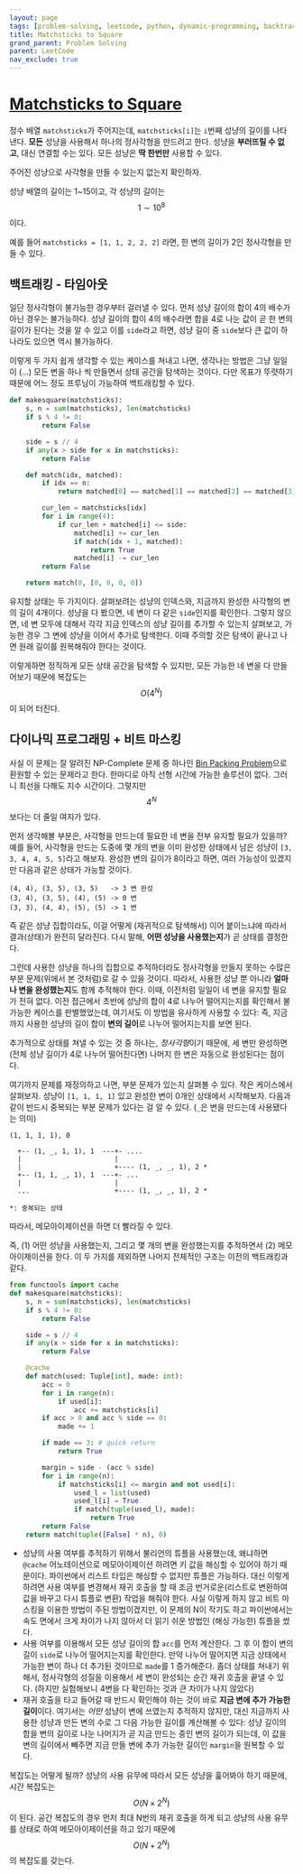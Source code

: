 ```yaml
---
layout: page
tags: [problem-solving, leetcode, python, dynamic-programming, backtracking]
title: Matchsticks to Square
grand_parent: Problem Solving
parent: LeetCode
nav_exclude: true
---
```


# [Matchsticks to Square](https://leetcode.com/problems/matchsticks-to-square/)

 정수 배열 `matchsticks`가 주어지는데, `matchsticks[i]`는 `i`번째
 성냥의 길이를 나타낸다. **모든** 성냥을 사용해서 하나의 정사각형을
 만드려고 한다. 성냥을 **부러뜨릴 수 없고**, 대신 연결할 수는
 있다. 모든 성냥은 **딱 한번만** 사용할 수 있다.

 주어진 성냥으로 사각형을 만들 수 있는지 없는지 확인하자.

 성냥 배열의 길이는 1~15이고, 각 성냥의 길이는 $$ 1 \sim 10^8 $$ 이다.

 예를 들어 `matchsticks = [1, 1, 2, 2, 2]` 라면, 한 변의 길이가 2인
 정사각형을 만들 수 있다.

## 백트래킹 - 타임아웃

 일단 정사각형이 불가능한 경우부터 걸러낼 수 있다. 먼저 성냥 길이의
 합이 4의 배수가 아닌 경우는 불가능하다. 성냥 길이의 합이 4의 배수라면
 합을 4로 나눈 값이 곧 한 변의 길이가 된다는 것을 알 수 있고 이를
 `side`라고 하면, 성냥 길이 중 `side`보다 큰 값이 하나라도 있으면 역시
 불가능하다.

 이렇게 두 가지 쉽게 생각할 수 있는 케이스를 쳐내고 나면, 생각나는
 방법은 그냥 일일이 (...) 모든 변을 하나 씩 만들면서 상태 공간을
 탐색하는 것이다. 다만 목표가 뚜렷하기 때문에 어느 정도 프루닝이
 가능하여 백트래킹할 수 있다.

```python
def makesquare(matchsticks):
    s, n = sum(matchsticks), len(matchsticks)
    if s % 4 != 0:
        return False

    side = s // 4
    if any(x > side for x in matchsticks):
        return False

    def match(idx, matched):
        if idx == n:
            return matched[0] == matched[1] == matched[2] == matched[3] == side

        cur_len = matchsticks[idx]
        for i in range(4):
            if cur_len + matched[i] <= side:
                matched[i] += cur_len
                if match(idx + 1, matched):
                    return True
                matched[i] -= cur_len
        return False

    return match(0, [0, 0, 0, 0])
```

 유지할 상태는 두 가지이다. 살펴보려는 성냥의 인덱스와, 지금까지
 완성한 사각형의 변의 길이 4개이다. 성냥을 다 봤으면, 네 변이 다 같은
 `side`인지를 확인한다. 그렇지 않으면, 네 변 모두에 대해서 각각 지금
 인덱스의 성냥 길이를 추가할 수 있는지 살펴보고, 가능한 경우 그 변에
 성냥을 이어서 추가로 탐색한다. 이때 주의할 것은 탐색이 끝나고 나면
 원래 길이를 원복해줘야 한다는 것이다.

 이렇게하면 정직하게 모든 상태 공간을 탐색할 수 있지만, 모든 가능한 네
 변을 다 만들어보기 때문에 복잡도는 $$O(4^N)$$이 되어 터진다.

## 다이나믹 프로그래밍 + 비트 마스킹

 사실 이 문제는 잘 알려진 NP-Complete 문제 중 하나인 [Bin Packing
 Problem](https://en.wikipedia.org/wiki/Bin_packing_problem)으로
 환원할 수 있는 문제라고 한다. 한마디로 아직 선형 시간에 가능한
 솔루션이 없다. 그러니 최선을 다해도 지수 시간이다. 그렇지만
 $$4^N$$보다는 더 줄일 여지가 있다.

 먼저 생각해볼 부분은, 사각형을 만드는데 필요한 네 변을 전부 유지할
 필요가 있을까? 예를 들어, 사각형을 만드는 도중에 몇 개의 변을 이미
 완성한 상태에서 남은 성냥이 `[3, 3, 4, 4, 5, 5]`라고 해보자. 완성한
 변의 길이가 8이라고 하면, 여러 가능성이 있겠지만 다음과 같은 상태가
 가능할 것이다.

```
(4, 4), (3, 5), (3, 5)   -> 3 변 완성
(3, 4), (3, 5), (4), (5) -> 0 변
(3, 3), (4, 4), (5), (5) -> 1 변
```

 즉 같은 성냥 집합이라도, 이걸 어떻게 (재귀적으로 탐색해서) 이어
 붙이느냐에 따라서 결과(상태)가 완전히 달라진다. 다시 말해, **어떤
 성냥을 사용했는지**가 곧 상태를 결정한다.

 그런데 사용한 성냥을 하나의 집합으로 추적하더라도 정사각형을 만들지
 못하는 수많은 부분 문제(위에서 본 것처럼)로 갈 수 있을
 것이다. 따라서, 사용한 성냥 뿐 아니라 **얼마나 변을 완성했는지**도
 함께 추적해야 한다. 이때, 이전처럼 일일이 네 변을 유지할 필요가 전혀
 없다. 이전 접근에서 초반에 성냥의 합이 4로 나누어 떨어지는지를
 확인해서 불가능한 케이스를 판별했었는데, 여기서도 이 방법을 유사하게
 사용할 수 있다: 즉, 지금까지 사용한 성냥의 길이 합이 **변의 길이**로
 나누어 떨어지는지를 보면 된다.

 추가적으로 상태를 쳐낼 수 있는 것 중 하나는, *정사각형*이기 때문에,
 세 변만 완성하면 (전체 성냥 길이가 4로 나누어 떨어진다면) 나머지 한
 변은 자동으로 완성된다는 점이다.

 여기까지 문제를 재정의하고 나면, 부분 문제가 있는지 살펴볼 수
 있다. 작은 케이스에서 살펴보자. 성냥이 `[1, 1, 1, 1]` 있고 완성한
 변이 0개인 상태에서 시작해보자. 다음과 같이 반드시 중복되는 부분
 문제가 있다는 걸 알 수 있다. (`_`은 변을 만드는데 사용됐다는 의미)

```
(1, 1, 1, 1), 0

  +-- (1, _, 1, 1), 1  ---+- ....
  |                       |
  |                       +---- (1, _, _, 1), 2 *
  +-- (1, 1, _, 1), 1  ---+- ...
  |                       |
  ...                     +---- (1, _, _, 1), 2 *

*: 중복되는 상태
```

 따라서, 메모아이제이션을 하면 더 빨라질 수 있다.

 즉, (1) 어떤 성냥을 사용했는지, 그리고 몇 개의 변을 완성했는지를
 추적하면서 (2) 메모아이제이션을 한다. 이 두 가지를 제외하면 나머지
 전체적인 구조는 이전의 백트래킹과 같다.

```python
from functools import cache
def makesquare(matchsticks):
    s, n = sum(matchsticks), len(matchsticks)
    if s % 4 != 0:
        return False

    side = s // 4
    if any(x > side for x in matchsticks):
        return False

    @cache
    def match(used: Tuple[int], made: int):
        acc = 0
        for i in range(n):
            if used[i]:
                acc += matchsticks[i]
        if acc > 0 and acc % side == 0:
            made += 1

        if made == 3: # quick return
            return True

        margin = side - (acc % side)
        for i in range(n):
            if matchsticks[i] <= margin and not used[i]:
                used_l = list(used)
                used_l[i] = True
                if match(tuple(used_l), made):
                    return True
        return False
    return match(tuple([False] * n), 0)
```

 - 성냥의 사용 여부를 추적하기 위해서 불리언의 튜플을 사용했는데,
   왜냐하면 `@cache` 어노테이션으로 메모아이제이션 하려면 키 값을
   해싱할 수 있어야 하기 때문이다. 파이썬에서 리스트 타입은 해싱할 수
   없지만 튜플은 가능하다. 대신 이렇게 하려면 사용 여부를 변경해서
   재귀 호출을 할 때 조금 번거로운(리스트로 변환하여 값을 바꾸고 다시
   튜플로 변환) 작업을 해줘야 한다. 사실 이렇게 하지 않고 비트
   마스킹을 이용한 방법이 주된 방법이겠지만, 이 문제의 N이 작기도 하고
   파이썬에서는 속도 면에서 크게 차이가 나지 않아서 더 읽기 쉬운
   방법인 (해싱 가능한) 튜플을 썼다.
 - 사용 여부를 이용해서 모든 성냥 길이의 합 `acc`를 먼저 계산한다. 그
   후 이 합이 변의 길이 `side`로 나누어 떨어지는지를 확인한다. 만약
   나누어 떨어지면 지금 상태에서 가능한 변이 하나 더 추가된 것이므로
   `made`를 1 증가해준다. 좀더 상태를 쳐내기 위해서, 정사각형의 성질을
   이용해서 세 변이 완성되는 순간 재귀 호출을 끝낼 수 있다. (하지만
   실험해보니 4변을 다 확인하는 것과 큰 차이가 나지 않았다)
 - 재귀 호출을 타고 들어갈 때 반드시 확인해야 하는 것이 바로 **지금
   변에 추가 가능한 길이**이다. 여기서는 *어떤* 성냥이 변에 쓰였는지
   추적하지 않지만, 대신 지금까지 사용한 성냥과 만든 변의 수로 그 다음
   가능한 길이를 계산해볼 수 있다: 성냥 길이의 합을 변의 길이로 나눈
   나머지가 곧 지금 만드는 중인 변의 길이가 되는데, 이 값을 변의
   길이에서 빼주면 지금 만들 변에 추가 가능한 길이인 `margin`을 원복할
   수 있다.

 복잡도는 어떻게 될까? 성냥의 사용 유무에 따라서 모든 성냥을 훑어봐야
 하기 때문에, 시간 복잡도는 $$O(N \times 2^N)$$이 된다. 공간 복잡도의
 경우 먼저 최대 N번의 재귀 호출을 하게 되고 성냥의 사용 유무를 상태로
 하여 메모아이제이션을 하고 있기 때문에 $$O(N + 2^N)$$의 복잡도를
 갖는다.
